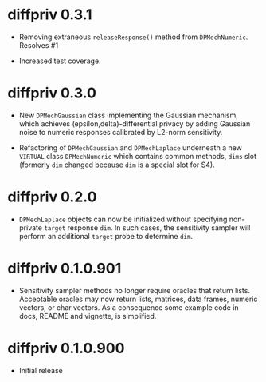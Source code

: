 # diffpriv 0.3.1

* Removing extraneous `releaseResponse()` method from `DPMechNumeric`. Resolves #1

* Increased test coverage.

# diffpriv 0.3.0

* New `DPMechGaussian` class implementing the Gaussian mechanism, which achieves (epsilon,delta)-differential privacy by adding Gaussian noise to numeric responses calibrated by L2-norm sensitivity.

* Refactoring of `DPMechGaussian` and `DPMechLaplace` underneath a new `VIRTUAL` class `DPMechNumeric` which contains common methods, `dims` slot (formerly `dim` changed because `dim` is a special slot for S4).

# diffpriv 0.2.0

* `DPMechLaplace` objects can now be initialized without specifying non-private `target` response `dim`. In such cases, the sensitivity sampler will perform an additional `target` probe to determine `dim`.

# diffpriv 0.1.0.901

* Sensitivity sampler methods no longer require oracles that return lists. Acceptable oracles may now return lists, matrices, data frames, numeric vectors, or char vectors. As a consequence some example code in docs, README and vignette, is simplified.

# diffpriv 0.1.0.900

* Initial release
